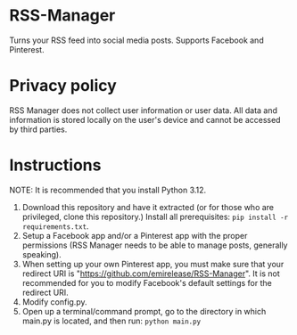# RSS-Manager
Turns your RSS feed into social media posts. Supports Facebook and Pinterest.
# Privacy policy
RSS Manager does not collect user information or user data.
All data and information is stored locally on the user's device and cannot be accessed by third parties.
# Instructions
NOTE: It is recommended that you install Python 3.12.
1. Download this repository and have it extracted (or for those who are privileged, clone this repository.) Install all prerequisites: `pip install -r requirements.txt`.
2. Setup a Facebook app and/or a Pinterest app with the proper permissions (RSS Manager needs to be able to manage posts, generally speaking).
3. When setting up your own Pinterest app, you must make sure that your redirect URI is "https://github.com/emirelease/RSS-Manager". It is not recommended for you to modify Facebook's default settings for the redirect URI.
4. Modify config.py.
5. Open up a terminal/command prompt, go to the directory in which main.py is located, and then run: `python main.py`